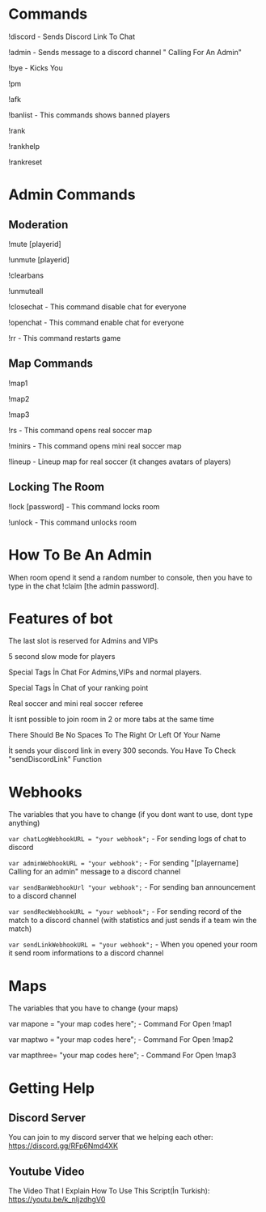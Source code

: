 # Commands
!discord - Sends Discord Link To Chat


!admin - Sends message to a discord channel "<playername> Calling For An Admin"


!bye - Kicks You


!pm <player id> <message>


!afk


!banlist - This commands shows banned players


!rank


!rankhelp


!rankreset


# Admin Commands


## Moderation


!mute [playerid]


!unmute [playerid]


!clearbans


!unmuteall


!closechat - This command disable chat for everyone


!openchat - This command enable chat for everyone


!rr - This command restarts game


## Map Commands


!map1


!map2


!map3


!rs - This command opens real soccer map


!minirs - This command opens mini real soccer map


!lineup - Lineup map for real soccer (it changes avatars of players)


## Locking The Room

!lock [password] - This command locks room


!unlock - This command unlocks room


# How To Be An Admin


When room opend it send a random number to console, then you have to type in the chat !claim [the admin password].


# Features of bot

The last slot is reserved for Admins and VIPs


5 second slow mode for players


Special Tags İn Chat For Admins,VIPs and normal players.


Special Tags İn Chat of your ranking point


Real soccer and mini real soccer referee


İt isnt possible to join room in 2 or more tabs at the same time


There Should Be No Spaces To The Right Or Left Of Your Name


İt sends your discord link in every 300 seconds. You Have To Check "sendDiscordLink" Function


# Webhooks


The variables that you have to change (if you dont want to use, dont type anything)


`var chatLogWebhookURL = "your webhook";` - For sending logs of chat to discord


`var adminWebhookURL = "your webhook";` - For sending "[playername] Calling for an admin" message to a discord channel


`var sendBanWebhookUrl "your webhook";` - For sending ban announcement to a discord channel


`var sendRecWebhookURL = "your webhook";` - For sending record of the match to a discord channel (with statistics and just sends if a team win the match)


`var sendLinkWebhookURL = "your webhook";` - When you opened your room it send room informations to a discord channel


# Maps


The variables that you have to change (your maps)


var mapone = "your map codes here"; - Command For Open !map1


var maptwo = "your map codes here"; - Command For Open !map2


var mapthree= "your map codes here"; - Command For Open !map3


# Getting Help

## Discord Server


You can join to my discord server that we helping each other: https://discord.gg/RFp6Nmd4XK

## Youtube Video


The Video That I Explain How To Use This Script(İn Turkish): https://youtu.be/k_nIjzdhgV0
